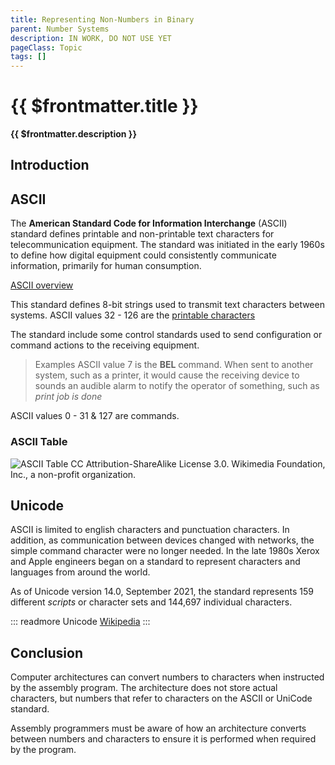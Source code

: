 ```yaml
---
title: Representing Non-Numbers in Binary
parent: Number Systems
description: IN WORK, DO NOT USE YET
pageClass: Topic
tags: []
---
```


# {{ $frontmatter.title }}
**{{ $frontmatter.description }}**

<KeyConcepts :ConceptArray= "[
{
  Concept:'Numbers are used to represent letters',
  Details:'ASCII provides a standard way to map numbers to alphanumeric values, as well as punctuation and special characters'
},
{
  Concept:'Computer architectures are number based',
  Details:'To present ASCII (or UniCode) characters, the architecture and the assembly program must manage the numbers they intended to represent characters'
  },
]" />

## Introduction

## ASCII

The **American Standard Code for Information Interchange** (ASCII) standard defines printable and non-printable text characters for telecommunication equipment. The standard was initiated in the early 1960s to define how digital equipment could consistently communicate information, primarily for human consumption.

[ASCII overview](https://en.wikipedia.org/wiki/ASCII)

This standard defines 8-bit strings used to transmit text characters between systems. ASCII values 32 - 126 are the [printable characters](https://en.wikipedia.org/wiki/ASCII#Printable_characters)

The standard include some control standards used to send configuration or command actions to the receiving equipment. 

> Examples ASCII value 7 is the **BEL** command. When sent to another system, such as a printer, it would cause the receiving device to sounds an audible alarm to notify the operator of something, such as *print job is done*

ASCII values 0 - 31 & 127 are commands. 

### ASCII Table

![ASCII Table](/images/NumberSystems/1280px-ASCII-Table-wide.svg.png)
CC Attribution-ShareAlike License 3.0. Wikimedia Foundation, Inc., a non-profit organization.

## Unicode

ASCII is limited to english characters and punctuation characters. In addition, as communication between devices changed with networks, the simple command character were no longer needed. In the late 1980s Xerox and Apple engineers began on a standard to represent characters and languages from around the world.

As of Unicode version 14.0, September 2021, the standard represents 159 different *scripts* or character sets and 144,697 individual characters.

::: readmore Unicode 
[Wikipedia](https://en.wikipedia.org/wiki/Unicode)
:::

## Conclusion

Computer architectures can convert numbers to characters when instructed by the assembly program. The architecture does not store actual characters, but numbers that refer to characters on the ASCII or UniCode standard.

Assembly programmers must be aware of how an architecture converts between numbers and characters to ensure it is performed when required by the program.